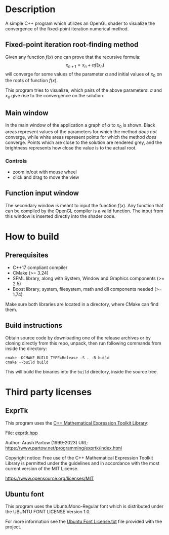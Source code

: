 # Description

A simple C++ program which utilizes an OpenGL shader to visualize the convergence of the fixed-point iteration numerical method.

## Fixed-point iteration root-finding method

Given any function $f(x)$ one can prove that the recursive formula:
$$x_{n+1}=x_n + \alpha f(x_n)$$
will converge for some values of the parameter $\alpha$ and initial values of $x_0$ on the roots of function $f(x)$.

This program tries to visualize, which pairs of the above parameters: $\alpha$ and $x_0$ give rise to the convergence on the solution.

## Main window

In the main window of the application a graph of $\alpha$ to $x_0$ is shown. Black areas represent values of the parameters for which the method *does not* converge, while white areas represent points for which the method *does* converge. Points which are close to the solution are rendered grey, and the brightness represents how close the value is to the actual root.

### Controls

- zoom in/out with mouse wheel
- click and drag to move the view

## Function input window

The secondary window is meant to input the function $f(x)$. Any function that can be compiled by the OpenGL compiler is a valid function. The input from this window is inserted directly into the shader code.

# How to build

## Prerequisites

- C++17 compliant compiler 
- CMake (>= 3.24)
- SFML library, along with System, Window and Graphics components (>= 2.5)
- Boost library; system, filesystem, math and dll components needed (>= 1.74)

Make sure both libraries are located in a directory, where CMake can find them.

## Build instructions

Obtain source code by downloading one of the release archives or by cloning directly from this repo, unpack, then run following commands from inside the directory:
```
cmake -DCMAKE_BUILD_TYPE=Release -S . -B build
cmake --build build
```
This will build the binaries into the `build` directory, inside the source tree.

# Third party licenses

## ExprTk

This program uses the [C++ Mathematical Expression Toolkit Library](https://github.com/ArashPartow/exprtk):

File: [exprtk.hpp](third_party/include/exprtk.hpp)

Author: Arash Partow (1999-2023)
URL: https://www.partow.net/programming/exprtk/index.html 

Copyright notice:
Free  use  of  the  C++  Mathematical  Expression  Toolkit  Library is
permitted under the guidelines and in accordance with the most current
version of the MIT License.

https://www.opensource.org/licenses/MIT

## Ubuntu font

This program uses the UbuntuMono-Regular font which is distributed under the UBUNTU FONT LICENSE Version 1.0.

For more information see the [Ubuntu Font License.txt](https://github.com/roghed/convergence/blob/master/Ubuntu%20Font%20License.txt) file provided with the project.

